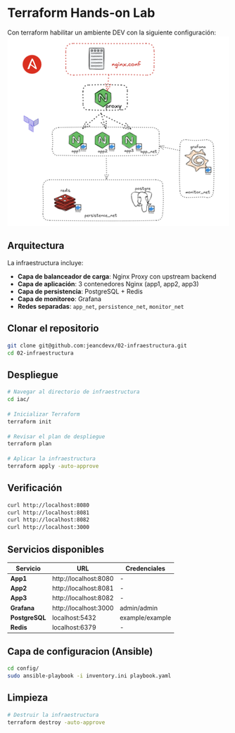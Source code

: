 # Terraform Hands-on Lab

Con terraform habilitar un ambiente DEV con la siguiente configuración:
![Arquitectura](./image.png)

## Arquitectura

La infraestructura incluye:

- **Capa de balanceador de carga**: Nginx Proxy con upstream backend
- **Capa de aplicación**: 3 contenedores Nginx (app1, app2, app3)
- **Capa de persistencia**: PostgreSQL + Redis
- **Capa de monitoreo**: Grafana
- **Redes separadas**: `app_net`, `persistence_net`, `monitor_net`

## Clonar el repositorio

```bash
git clone git@github.com:jeancdevx/02-infraestructura.git
cd 02-infraestructura
```

## Despliegue

```bash
# Navegar al directorio de infraestructura
cd iac/

# Inicializar Terraform
terraform init

# Revisar el plan de despliegue
terraform plan

# Aplicar la infraestructura
terraform apply -auto-approve
```

## Verificación

```bash
curl http://localhost:8080
curl http://localhost:8081
curl http://localhost:8082
curl http://localhost:3000
```

## Servicios disponibles

| Servicio | URL | Credenciales |
|----------|-----|-------------|
| **App1** | http://localhost:8080 | - |
| **App2** | http://localhost:8081 | - |
| **App3** | http://localhost:8082 | - |
| **Grafana** | http://localhost:3000 | admin/admin |
| **PostgreSQL** | localhost:5432 | example/example |
| **Redis** | localhost:6379 | - |

## Capa de configuracion (Ansible)

```bash
cd config/
sudo ansible-playbook -i inventory.ini playbook.yaml
```

## Limpieza

```bash
# Destruir la infraestructura
terraform destroy -auto-approve
```